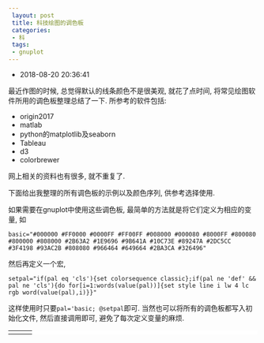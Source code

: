 ```yaml
---
 layout: post
 title: 科技绘图的调色板
 categories:
 - 科
 tags:
 - gnuplot
---
```


- 2018-08-20 20:36:41

最近作图的时候, 总觉得默认的线条颜色不是很美观, 就花了点时间, 将常见绘图软件所用的调色板整理总结了一下. 所参考的软件包括:

- origin2017
- matlab
- python的matplotlib及seaborn
- Tableau
- d3
- colorbrewer

网上相关的资料也有很多, 就不重复了.

下面给出我整理的所有调色板的示例以及颜色序列, 供参考选择使用.

如果需要在gnuplot中使用这些调色板, 最简单的方法就是将它们定义为相应的变量, 如

`basic="#000000 #FF0000 #0000FF #FF00FF #008000 #000080 #8000FF #800080 #800000 #808000 #2B63A2 #1E9696 #9B641A #10C73E #89247A #2DC5CC #3F4198 #93AC2B #808080 #966464 #649664 #2BA3CA #326496"`

然后再定义一个宏,

`setpal="if(pal eq 'cls'){set colorsequence classic};if(pal ne 'def' && pal ne 'cls'){do for[i=1:words(value(pal))]{set style line i lw 4 lc rgb word(value(pal),i)}}"`

这样使用时只要`pal='basic; @setpal`即可. 当然也可以将所有的调色板都写入初始化文件, 然后直接调用即可, 避免了每次定义变量的麻烦.

<script src="https://cdnjs.cloudflare.com/ajax/libs/Chart.js/2.7.2/Chart.min.js"></script>

<style>
table tr:nth-child(2n) { background-color: #FFF; }
</style>

<table style='background-color:#FFF'><tr>
<td><canvas id="myChart" width="400" height="600"></canvas></td>
<td id='cmq'></td>
<td id='cms'></td>
</tr></table>

<table id='tab' style='background-color:#FFF'></table>

<script>

var $=function(id){return document.getElementById(id)}

var cm=[]
cm['basic']="#000000 #FF0000 #0000FF #FF00FF #008000 #000080 #8000FF #800080 #800000 #808000 #2B63A2 #1E9696 #9B641A #10C73E #89247A #2DC5CC #3F4198 #93AC2B #808080 #966464 #649664 #2BA3CA #326496"
cm['candy']="#EF0000 #336699 #FEC211 #3BC371 #666699 #999999 #FF6666 #6699CC #CC6600 #009999 #6B67BC #99867A #CC3333 #669999 #CC9900"
cm['candy_dark']="#A20000 #224568 #868901 #27834B #454567 #676767 #F20000 #33679B #8A4500 #006868 #403C88 #695950 #8A2222 #456767 #8A6800"
cm['rainbow']="#FF0000 #FF6600 #FFEE00 #00FF00 #007DFF #4400FF #9900FF"
cm['rainbow_dark']="#AC0000 #AC4500 #AC9F00 #00AC00 #0056AC #3000AC #6700AC"
cm['modedrate1']="#7FC97F #BEAED4 #FDC086 #FFFF99 #386CB0 #F0027F #BF5B17 #666666"
cm['modedrate1_dark']="#429B42 #7D5CA9 #FB7C0B #FFFF15 #264877 #A30156 #813D10 #454545"
cm['modedrate2']="#A6CEE3 #1F78B4 #82DF8A #33A02C #FB9A99 #E31A1C #FDBF6F #FF7F00 #CAB2D6 #6A3D9A #FFFF99 #815928"
cm['modedrate2_dark']="#4497C4 #155179 #77C034 #226C1E #F71A1A #991111 #F18C03 #AC5600 #915FA9 #482969 #FFFF15 #783C1B"
cm['modedrate3']="#FC8D62 #66C2A5 #8DA0CB #E78AC3 #A6D854 #FFD92F #E5C494 #83B3B3"
cm['modedrate3_dark']="#E84304 #398E73 #48639F #CE2B91 #76A626 #CCA800 #CD8F32 #797979"
cm['bold1']="#E41A1C #377EB8 #4DAF4A #984EA3 #FF7F00 #FFFF33 #A65628 #F781BF #999999"
cm['bold1_dark']="#991111 #25557C #347632 #67356F #AC5600 #CECE00 #703A1B #EE0F84 #676767"
cm['bold2']="#1B9E77 #D95F02 #7570B3 #E7298A #66A61E #E6AB02 #A6761D #666666"
cm['bold2_dark']="#126B51 #923F01 #484480 #A7125C #447014 #9C7601 #6F4F13 #454545"
cm['paired1']="#97D7F2 #07AEE3 #EAA5C2 #DC4959 #83D49D #35B257 #EDC194 #F09137 #8DBEDC #626FB3 #F6EDAA #F9E753"
cm['paired1_dark']="#24AAE3 #047499 #013A7A #A6202E #73AD4B #23783A #DB832B #B85F0E #6668AE #3D467C #E9D130 #DAC507"
cm['rainbowiso']="#D70E0E #A35C05 #868600 #009251 #3F5DE4 #7C2DDE #8700B7"
cm['rainbowiso_dark']="#F34B4B #F99924 #FFFF0D #13FF95 #758AEC #A46CE8 #FF28FF"
cm['color4line']="#515151 #F14040 #1A6FDF #37AD6B #B177DE #CC9900 #00CBCC #7D4E4E #8E8E00 #FB6501 #6699CC #6FB802"
cm['color4line_dark']="#363636 #C00E0E #114A97 #257448 #7D2DB9 #8A6800 #008A8A #543434 #5E5E00 #A74301 #33679B #4B7C01"
cm['color_blindsafe']="#000000 #999999 #E69F00 #56B4E9 #009E73 #F0E442 #0072B2 #D55E00 #CC79A7"
cm['matlab_7']="#0072bd #d95319 #edb120 #7e2f8e #77ac30 #4dbeee #a2142f"
cm['parula_9']="#352a87 #0f5cdd #1481d6 #06a4ca #2eb7a4 #87bf77 #d1bb59 #fec832 #f9fb0e"
cm['viridis_9']="#440154 #472c7a #3b518b #2c718e #21908d #27ad81 #5cc863 #aadc32 #fde725"
cm['vega_10']="#1f77b4 #ff7f0e #2ca02c #d62728 #9467bd #8c564b #e377c2 #7f7f7f #bcbd22 #17becf"
cm['vega_20']="#1f77b4 #aec7e8 #ff7f0e #ffbb78 #2ca02c #98df8a #d62728 #ff9896 #9467bd #c5b0d5 #8c564b #c49c94 #e377c2 #f7b6d2 #7f7f7f #c7c7c7 #bcbd22 #dbdb8d #17becf #9edae5"
cm['medium_10']="#729ece #ff9e4a #67bf5c #ed665d #ad8bc9 #a8786e #ed97ca #a2a2a2 #cdcc5d #6dccda"
cm['tableau']="#5E9CC6 #FF7400 #00A13B #EF0028 #9E63B5 #985247 #F66EB8 #7F7C77 #C2BD2C"
cm['medium_old']="#609DCA #FF9641 #38C25D #FF5B4E #B887C3 #B67365 #FE90C2 #A4A59B #D2CC5A"
cm['seaborn']="#4C72B0 #55A868 #C44E52 #8172B2 #CCB974 #64B5CD"
cm['d3']="#5E9CC6 #FF7D0B #2CA02C #D62728 #9467BD #8C564B"
cm['trafficlight_9']="#b10318 #dba13a #309343 #d82526 #ffc156 #69b764 #f26c64 #ffdd71 #9fcd99"
cm['bluered_6']="#2c69b0 #f02720 #ac613c #6ba3d6 #ea6b73 #e9c39b"
cm['bluered_12']="#2c69b0 #b5c8e2 #f02720 #ffb6b0 #ac613c #e9c39b #6ba3d6 #b5dffd #ac8763 #ddc9b4 #bd0a36 #f4737a"
cm['moreland_8']="#3b4cc0 #688aef #99baff #c9d8ef #edd1c2 #f7a789 #e36a53 #b40426"
cm['accent']="#7fc97f #beaed4 #fdc086 #ffff99 #386cb0 #f0027f #bf5b17 #666666"
cm['dark2']="#1b9e77 #d95f02 #7570b3 #e7298a #66a61e #e6ab02 #a6761d #666666"
cm['paired']="#a6cee3 #1f78b4 #b2df8a #33a02c #fb9a99 #e31a1c #fdbf6f #ff7f00 #cab2d6 #6a3d9a #ffff99 #b15928"
cm['set1']="#e41a1c #377eb8 #4daf4a #984ea3 #ff7f00 #ffff33 #a65628 #f781bf #999999"
cm['pastel1']="#fbb4ae #b3cde3 #ccebc5 #decbe4 #fed9a6 #ffffcc #e5d8bd #fddaec #f2f2f2"
cm['pastel2']="#b3e2cd #fdcdac #cbd5e8 #f4cae4 #e6f5c9 #fff2ae #f1e2cc #cccccc"
cm['set2']="#66c2a5 #fc8d62 #8da0cb #e78ac3 #a6d854 #ffd92f #e5c494 #b3b3b3"
cm['set3_5']="#FF6C91 #BC9D00 #00BB57 #00B8E5 #CD79FF"
cm['set3_12']="#8dd3c7 #ffffb3 #bebada #fb8072 #80b1d3 #fdb462 #b3de69 #fccde5 #d9d9d9 #bc80bd #ccebc5 #ffed6f"

cm['blues_3']="#deebf7 #9ecae1 #3182bd"
cm['blues_4']="#eff3ff #bdd7e7 #6baed6 #2171b5"
cm['blues_5']="#eff3ff #bdd7e7 #6baed6 #3182bd #08519c"
cm['blues_6']="#eff3ff #c6dbef #9ecae1 #6baed6 #3182bd #08519c"
cm['blues_7']="#eff3ff #c6dbef #9ecae1 #6baed6 #4292c6 #2171b5 #084594"
cm['blues_8']="#f7fbff #deebf7 #c6dbef #9ecae1 #6baed6 #4292c6 #2171b5 #084594"
cm['blues_9']="#f7fbff #deebf7 #c6dbef #9ecae1 #6baed6 #4292c6 #2171b5 #08519c #08306b"
cm['greens_3']="#e5f5e0 #a1d99b #31a354"
cm['greens_4']="#edf8e9 #bae4b3 #74c476 #238b45"
cm['greens_5']="#edf8e9 #bae4b3 #74c476 #31a354 #006d2c"
cm['greens_6']="#edf8e9 #c7e9c0 #a1d99b #74c476 #31a354 #006d2c"
cm['greens_7']="#edf8e9 #c7e9c0 #a1d99b #74c476 #41ab5d #238b45 #005a32"
cm['greens_8']="#f7fcf5 #e5f5e0 #c7e9c0 #a1d99b #74c476 #41ab5d #238b45 #005a32"
cm['greens_9']="#f7fcf5 #e5f5e0 #c7e9c0 #a1d99b #74c476 #41ab5d #238b45 #006d2c #00441b"
cm['greys_3']="#f0f0f0 #bdbdbd #636363"
cm['greys_4']="#f7f7f7 #cccccc #969696 #525252"
cm['greys_5']="#f7f7f7 #cccccc #969696 #636363 #252525"
cm['greys_6']="#f7f7f7 #d9d9d9 #bdbdbd #969696 #636363 #252525"
cm['greys_7']="#f7f7f7 #d9d9d9 #bdbdbd #969696 #737373 #525252 #252525"
cm['greys_8']="#ffffff #f0f0f0 #d9d9d9 #bdbdbd #969696 #737373 #525252 #252525"
cm['greys_9']="#ffffff #f0f0f0 #d9d9d9 #bdbdbd #969696 #737373 #525252 #252525 #000000"
cm['oranges_3']="#fee6ce #fdae6b #e6550d"
cm['oranges_4']="#feedde #fdbe85 #fd8d3c #d94701"
cm['oranges_5']="#feedde #fdbe85 #fd8d3c #e6550d #a63603"
cm['oranges_6']="#feedde #fdd0a2 #fdae6b #fd8d3c #e6550d #a63603"
cm['oranges_7']="#feedde #fdd0a2 #fdae6b #fd8d3c #f16913 #d94801 #8c2d04"
cm['oranges_8']="#fff5eb #fee6ce #fdd0a2 #fdae6b #fd8d3c #f16913 #d94801 #8c2d04"
cm['oranges_9']="#fff5eb #fee6ce #fdd0a2 #fdae6b #fd8d3c #f16913 #d94801 #a63603 #7f2704"
cm['purples_3']="#efedf5 #bcbddc #756bb1"
cm['purples_4']="#f2f0f7 #cbc9e2 #9e9ac8 #6a51a3"
cm['purples_5']="#f2f0f7 #cbc9e2 #9e9ac8 #756bb1 #54278f"
cm['purples_6']="#f2f0f7 #dadaeb #bcbddc #9e9ac8 #756bb1 #54278f"
cm['purples_7']="#f2f0f7 #dadaeb #bcbddc #9e9ac8 #807dba #6a51a3 #4a1486"
cm['purples_8']="#fcfbfd #efedf5 #dadaeb #bcbddc #9e9ac8 #807dba #6a51a3 #4a1486"
cm['purples_9']="#fcfbfd #efedf5 #dadaeb #bcbddc #9e9ac8 #807dba #6a51a3 #54278f #3f007d"
cm['reds_3']="#fee0d2 #fc9272 #de2d26"
cm['reds_4']="#fee5d9 #fcae91 #fb6a4a #cb181d"
cm['reds_5']="#fee5d9 #fcae91 #fb6a4a #de2d26 #a50f15"
cm['reds_6']="#fee5d9 #fcbba1 #fc9272 #fb6a4a #de2d26 #a50f15"
cm['reds_7']="#fee5d9 #fcbba1 #fc9272 #fb6a4a #ef3b2c #cb181d #99000d"
cm['reds_8']="#fff5f0 #fee0d2 #fcbba1 #fc9272 #fb6a4a #ef3b2c #cb181d #99000d"
cm['reds_9']="#fff5f0 #fee0d2 #fcbba1 #fc9272 #fb6a4a #ef3b2c #cb181d #a50f15 #67000d"
cm['bugn_3']="#e5f5f9 #99d8c9 #2ca25f"
cm['bugn_4']="#edf8fb #b2e2e2 #66c2a4 #238b45"
cm['bugn_5']="#edf8fb #b2e2e2 #66c2a4 #2ca25f #006d2c"
cm['bugn_6']="#edf8fb #ccece6 #99d8c9 #66c2a4 #2ca25f #006d2c"
cm['bugn_7']="#edf8fb #ccece6 #99d8c9 #66c2a4 #41ae76 #238b45 #005824"
cm['bugn_8']="#f7fcfd #e5f5f9 #ccece6 #99d8c9 #66c2a4 #41ae76 #238b45 #005824"
cm['bugn_9']="#f7fcfd #e5f5f9 #ccece6 #99d8c9 #66c2a4 #41ae76 #238b45 #006d2c #00441b"
cm['bupu_3']="#e0ecf4 #9ebcda #8856a7"
cm['bupu_4']="#edf8fb #b3cde3 #8c96c6 #88419d"
cm['bupu_5']="#edf8fb #b3cde3 #8c96c6 #8856a7 #810f7c"
cm['bupu_6']="#edf8fb #bfd3e6 #9ebcda #8c96c6 #8856a7 #810f7c"
cm['bupu_7']="#edf8fb #bfd3e6 #9ebcda #8c96c6 #8c6bb1 #88419d #6e016b"
cm['bupu_8']="#f7fcfd #e0ecf4 #bfd3e6 #9ebcda #8c96c6 #8c6bb1 #88419d #6e016b"
cm['bupu_9']="#f7fcfd #e0ecf4 #bfd3e6 #9ebcda #8c96c6 #8c6bb1 #88419d #810f7c #4d004b"
cm['gnbu_3']="#e0f3db #a8ddb5 #43a2ca"
cm['gnbu_4']="#f0f9e8 #bae4bc #7bccc4 #2b8cbe"
cm['gnbu_5']="#f0f9e8 #bae4bc #7bccc4 #43a2ca #0868ac"
cm['gnbu_6']="#f0f9e8 #ccebc5 #a8ddb5 #7bccc4 #43a2ca #0868ac"
cm['gnbu_7']="#f0f9e8 #ccebc5 #a8ddb5 #7bccc4 #4eb3d3 #2b8cbe #08589e"
cm['gnbu_8']="#f7fcf0 #e0f3db #ccebc5 #a8ddb5 #7bccc4 #4eb3d3 #2b8cbe #08589e"
cm['gnbu_9']="#f7fcf0 #e0f3db #ccebc5 #a8ddb5 #7bccc4 #4eb3d3 #2b8cbe #0868ac #084081"
cm['orrd_3']="#fee8c8 #fdbb84 #e34a33"
cm['orrd_4']="#fef0d9 #fdcc8a #fc8d59 #d7301f"
cm['orrd_5']="#fef0d9 #fdcc8a #fc8d59 #e34a33 #b30000"
cm['orrd_6']="#fef0d9 #fdd49e #fdbb84 #fc8d59 #e34a33 #b30000"
cm['orrd_7']="#fef0d9 #fdd49e #fdbb84 #fc8d59 #ef6548 #d7301f #990000"
cm['orrd_8']="#fff7ec #fee8c8 #fdd49e #fdbb84 #fc8d59 #ef6548 #d7301f #990000"
cm['orrd_9']="#fff7ec #fee8c8 #fdd49e #fdbb84 #fc8d59 #ef6548 #d7301f #b30000 #7f0000"
cm['pubu_3']="#ece7f2 #a6bddb #2b8cbe"
cm['pubu_4']="#f1eef6 #bdc9e1 #74a9cf #0570b0"
cm['pubu_5']="#f1eef6 #bdc9e1 #74a9cf #2b8cbe #045a8d"
cm['pubu_6']="#f1eef6 #d0d1e6 #a6bddb #74a9cf #2b8cbe #045a8d"
cm['pubu_7']="#f1eef6 #d0d1e6 #a6bddb #74a9cf #3690c0 #0570b0 #034e7b"
cm['pubu_8']="#fff7fb #ece7f2 #d0d1e6 #a6bddb #74a9cf #3690c0 #0570b0 #034e7b"
cm['pubu_9']="#fff7fb #ece7f2 #d0d1e6 #a6bddb #74a9cf #3690c0 #0570b0 #045a8d #023858"
cm['purd_3']="#e7e1ef #c994c7 #dd1c77"
cm['purd_4']="#f1eef6 #d7b5d8 #df65b0 #ce1256"
cm['purd_5']="#f1eef6 #d7b5d8 #df65b0 #dd1c77 #980043"
cm['purd_6']="#f1eef6 #d4b9da #c994c7 #df65b0 #dd1c77 #980043"
cm['purd_7']="#f1eef6 #d4b9da #c994c7 #df65b0 #e7298a #ce1256 #91003f"
cm['purd_8']="#f7f4f9 #e7e1ef #d4b9da #c994c7 #df65b0 #e7298a #ce1256 #91003f"
cm['purd_9']="#f7f4f9 #e7e1ef #d4b9da #c994c7 #df65b0 #e7298a #ce1256 #980043 #67001f"
cm['rdpu_3']="#fde0dd #fa9fb5 #c51b8a"
cm['rdpu_4']="#feebe2 #fbb4b9 #f768a1 #ae017e"
cm['rdpu_5']="#feebe2 #fbb4b9 #f768a1 #c51b8a #7a0177"
cm['rdpu_6']="#feebe2 #fcc5c0 #fa9fb5 #f768a1 #c51b8a #7a0177"
cm['rdpu_7']="#feebe2 #fcc5c0 #fa9fb5 #f768a1 #dd3497 #ae017e #7a0177"
cm['rdpu_8']="#fff7f3 #fde0dd #fcc5c0 #fa9fb5 #f768a1 #dd3497 #ae017e #7a0177"
cm['rdpu_9']="#fff7f3 #fde0dd #fcc5c0 #fa9fb5 #f768a1 #dd3497 #ae017e #7a0177 #49006a"
cm['ylgn_3']="#f7fcb9 #addd8e #31a354"
cm['ylgn_4']="#ffffcc #c2e699 #78c679 #238443"
cm['ylgn_5']="#ffffcc #c2e699 #78c679 #31a354 #006837"
cm['ylgn_6']="#ffffcc #d9f0a3 #addd8e #78c679 #31a354 #006837"
cm['ylgn_7']="#ffffcc #d9f0a3 #addd8e #78c679 #41ab5d #238443 #005a32"
cm['ylgn_8']="#ffffe5 #f7fcb9 #d9f0a3 #addd8e #78c679 #41ab5d #238443 #005a32"
cm['ylgn_9']="#ffffe5 #f7fcb9 #d9f0a3 #addd8e #78c679 #41ab5d #238443 #006837 #004529"
cm['pubugn_3']="#ece2f0 #a6bddb #1c9099"
cm['pubugn_4']="#f6eff7 #bdc9e1 #67a9cf #02818a"
cm['pubugn_5']="#f6eff7 #bdc9e1 #67a9cf #1c9099 #016c59"
cm['pubugn_6']="#f6eff7 #d0d1e6 #a6bddb #67a9cf #1c9099 #016c59"
cm['pubugn_7']="#f6eff7 #d0d1e6 #a6bddb #67a9cf #3690c0 #02818a #016450"
cm['pubugn_8']="#fff7fb #ece2f0 #d0d1e6 #a6bddb #67a9cf #3690c0 #02818a #016450"
cm['pubugn_9']="#fff7fb #ece2f0 #d0d1e6 #a6bddb #67a9cf #3690c0 #02818a #016c59 #014636"
cm['ylgnbu_3']="#edf8b1 #7fcdbb #2c7fb8"
cm['ylgnbu_4']="#ffffcc #a1dab4 #41b6c4 #225ea8"
cm['ylgnbu_5']="#ffffcc #a1dab4 #41b6c4 #2c7fb8 #253494"
cm['ylgnbu_6']="#ffffcc #c7e9b4 #7fcdbb #41b6c4 #2c7fb8 #253494"
cm['ylgnbu_7']="#ffffcc #c7e9b4 #7fcdbb #41b6c4 #1d91c0 #225ea8 #0c2c84"
cm['ylgnbu_8']="#ffffd9 #edf8b1 #c7e9b4 #7fcdbb #41b6c4 #1d91c0 #225ea8 #0c2c84"
cm['ylgnbu_9']="#ffffd9 #edf8b1 #c7e9b4 #7fcdbb #41b6c4 #1d91c0 #225ea8 #253494 #081d58"
cm['ylorbr_3']="#fff7bc #fec44f #d95f0e"
cm['ylorbr_4']="#ffffd4 #fed98e #fe9929 #cc4c02"
cm['ylorbr_5']="#ffffd4 #fed98e #fe9929 #d95f0e #993404"
cm['ylorbr_6']="#ffffd4 #fee391 #fec44f #fe9929 #d95f0e #993404"
cm['ylorbr_7']="#ffffd4 #fee391 #fec44f #fe9929 #ec7014 #cc4c02 #8c2d04"
cm['ylorbr_8']="#ffffe5 #fff7bc #fee391 #fec44f #fe9929 #ec7014 #cc4c02 #8c2d04"
cm['ylorbr_9']="#ffffe5 #fff7bc #fee391 #fec44f #fe9929 #ec7014 #cc4c02 #993404 #662506"
cm['ylorrd_3']="#ffeda0 #feb24c #f03b20"
cm['ylorrd_4']="#ffffb2 #fecc5c #fd8d3c #e31a1c"
cm['ylorrd_5']="#ffffb2 #fecc5c #fd8d3c #f03b20 #bd0026"
cm['ylorrd_6']="#ffffb2 #fed976 #feb24c #fd8d3c #f03b20 #bd0026"
cm['ylorrd_7']="#ffffb2 #fed976 #feb24c #fd8d3c #fc4e2a #e31a1c #b10026"
cm['ylorrd_8']="#ffffcc #ffeda0 #fed976 #feb24c #fd8d3c #fc4e2a #e31a1c #b10026"
cm['ylorrd_9']="#ffffcc #ffeda0 #fed976 #feb24c #fd8d3c #fc4e2a #e31a1c #bd0026 #800026"
cm['brbg_3']="#d8b365 #f5f5f5 #5ab4ac"
cm['brbg_4']="#a6611a #dfc27d #80cdc1 #018571"
cm['brbg_5']="#a6611a #dfc27d #f5f5f5 #80cdc1 #018571"
cm['brbg_6']="#8c510a #d8b365 #f6e8c3 #c7eae5 #5ab4ac #01665e"
cm['brbg_7']="#8c510a #d8b365 #f6e8c3 #f5f5f5 #c7eae5 #5ab4ac #01665e"
cm['brbg_8']="#8c510a #bf812d #dfc27d #f6e8c3 #c7eae5 #80cdc1 #35978f #01665e"
cm['brbg_9']="#8c510a #bf812d #dfc27d #f6e8c3 #f5f5f5 #c7eae5 #80cdc1 #35978f #01665e"
cm['brbg_10']="#543005 #8c510a #bf812d #dfc27d #f6e8c3 #c7eae5 #80cdc1 #35978f #01665e #003c30"
cm['brbg_11']="#543005 #8c510a #bf812d #dfc27d #f6e8c3 #f5f5f5 #c7eae5 #80cdc1 #35978f #01665e #003c30"
cm['piyg_3']="#e9a3c9 #f7f7f7 #a1d76a"
cm['piyg_4']="#d01c8b #f1b6da #b8e186 #4dac26"
cm['piyg_5']="#d01c8b #f1b6da #f7f7f7 #b8e186 #4dac26"
cm['piyg_6']="#c51b7d #e9a3c9 #fde0ef #e6f5d0 #a1d76a #4d9221"
cm['piyg_7']="#c51b7d #e9a3c9 #fde0ef #f7f7f7 #e6f5d0 #a1d76a #4d9221"
cm['piyg_8']="#c51b7d #de77ae #f1b6da #fde0ef #e6f5d0 #b8e186 #7fbc41 #4d9221"
cm['piyg_9']="#c51b7d #de77ae #f1b6da #fde0ef #f7f7f7 #e6f5d0 #b8e186 #7fbc41 #4d9221"
cm['piyg_10']="#8e0152 #c51b7d #de77ae #f1b6da #fde0ef #e6f5d0 #b8e186 #7fbc41 #4d9221 #276419"
cm['piyg_11']="#8e0152 #c51b7d #de77ae #f1b6da #fde0ef #f7f7f7 #e6f5d0 #b8e186 #7fbc41 #4d9221 #276419"
cm['prgn_3']="#af8dc3 #f7f7f7 #7fbf7b"
cm['prgn_4']="#7b3294 #c2a5cf #a6dba0 #008837"
cm['prgn_5']="#7b3294 #c2a5cf #f7f7f7 #a6dba0 #008837"
cm['prgn_6']="#762a83 #af8dc3 #e7d4e8 #d9f0d3 #7fbf7b #1b7837"
cm['prgn_7']="#762a83 #af8dc3 #e7d4e8 #f7f7f7 #d9f0d3 #7fbf7b #1b7837"
cm['prgn_8']="#762a83 #9970ab #c2a5cf #e7d4e8 #d9f0d3 #a6dba0 #5aae61 #1b7837"
cm['prgn_9']="#762a83 #9970ab #c2a5cf #e7d4e8 #f7f7f7 #d9f0d3 #a6dba0 #5aae61 #1b7837"
cm['prgn_10']="#40004b #762a83 #9970ab #c2a5cf #e7d4e8 #d9f0d3 #a6dba0 #5aae61 #1b7837 #00441b"
cm['prgn_11']="#40004b #762a83 #9970ab #c2a5cf #e7d4e8 #f7f7f7 #d9f0d3 #a6dba0 #5aae61 #1b7837 #00441b"
cm['puor_3']="#f1a340 #f7f7f7 #998ec3"
cm['puor_4']="#e66101 #fdb863 #b2abd2 #5e3c99"
cm['puor_5']="#e66101 #fdb863 #f7f7f7 #b2abd2 #5e3c99"
cm['puor_6']="#b35806 #f1a340 #fee0b6 #d8daeb #998ec3 #542788"
cm['puor_7']="#b35806 #f1a340 #fee0b6 #f7f7f7 #d8daeb #998ec3 #542788"
cm['puor_8']="#b35806 #e08214 #fdb863 #fee0b6 #d8daeb #b2abd2 #8073ac #542788"
cm['puor_9']="#b35806 #e08214 #fdb863 #fee0b6 #f7f7f7 #d8daeb #b2abd2 #8073ac #542788"
cm['puor_10']="#7f3b08 #b35806 #e08214 #fdb863 #fee0b6 #d8daeb #b2abd2 #8073ac #542788 #2d004b"
cm['puor_11']="#7f3b08 #b35806 #e08214 #fdb863 #fee0b6 #f7f7f7 #d8daeb #b2abd2 #8073ac #542788 #2d004b"
cm['rdgy_3']="#ef8a62 #ffffff #999999"
cm['rdgy_4']="#ca0020 #f4a582 #bababa #404040"
cm['rdgy_5']="#ca0020 #f4a582 #ffffff #bababa #404040"
cm['rdgy_6']="#b2182b #ef8a62 #fddbc7 #e0e0e0 #999999 #4d4d4d"
cm['rdgy_7']="#b2182b #ef8a62 #fddbc7 #ffffff #e0e0e0 #999999 #4d4d4d"
cm['rdgy_8']="#b2182b #d6604d #f4a582 #fddbc7 #e0e0e0 #bababa #878787 #4d4d4d"
cm['rdgy_9']="#b2182b #d6604d #f4a582 #fddbc7 #ffffff #e0e0e0 #bababa #878787 #4d4d4d"
cm['rdgy_10']="#67001f #b2182b #d6604d #f4a582 #fddbc7 #e0e0e0 #bababa #878787 #4d4d4d #1a1a1a"
cm['rdgy_11']="#67001f #b2182b #d6604d #f4a582 #fddbc7 #ffffff #e0e0e0 #bababa #878787 #4d4d4d #1a1a1a"
cm['rdbu_3']="#ef8a62 #f7f7f7 #67a9cf"
cm['rdbu_4']="#ca0020 #f4a582 #92c5de #0571b0"
cm['rdbu_5']="#ca0020 #f4a582 #f7f7f7 #92c5de #0571b0"
cm['rdbu_6']="#b2182b #ef8a62 #fddbc7 #d1e5f0 #67a9cf #2166ac"
cm['rdbu_7']="#b2182b #ef8a62 #fddbc7 #f7f7f7 #d1e5f0 #67a9cf #2166ac"
cm['rdbu_8']="#b2182b #d6604d #f4a582 #fddbc7 #d1e5f0 #92c5de #4393c3 #2166ac"
cm['rdbu_9']="#b2182b #d6604d #f4a582 #fddbc7 #f7f7f7 #d1e5f0 #92c5de #4393c3 #2166ac"
cm['rdbu_10']="#67001f #b2182b #d6604d #f4a582 #fddbc7 #d1e5f0 #92c5de #4393c3 #2166ac #053061"
cm['rdbu_11']="#67001f #b2182b #d6604d #f4a582 #fddbc7 #f7f7f7 #d1e5f0 #92c5de #4393c3 #2166ac #053061"
cm['rdylgn_3']="#fc8d59 #ffffbf #91cf60"
cm['rdylgn_4']="#d7191c #fdae61 #a6d96a #1a9641"
cm['rdylgn_5']="#d7191c #fdae61 #ffffbf #a6d96a #1a9641"
cm['rdylgn_6']="#d73027 #fc8d59 #fee08b #d9ef8b #91cf60 #1a9850"
cm['rdylgn_7']="#d73027 #fc8d59 #fee08b #ffffbf #d9ef8b #91cf60 #1a9850"
cm['rdylgn_8']="#d73027 #f46d43 #fdae61 #fee08b #d9ef8b #a6d96a #66bd63 #1a9850"
cm['rdylgn_9']="#d73027 #f46d43 #fdae61 #fee08b #ffffbf #d9ef8b #a6d96a #66bd63 #1a9850"
cm['rdylgn_10']="#a50026 #d73027 #f46d43 #fdae61 #fee08b #d9ef8b #a6d96a #66bd63 #1a9850 #006837"
cm['rdylgn_11']="#a50026 #d73027 #f46d43 #fdae61 #fee08b #ffffbf #d9ef8b #a6d96a #66bd63 #1a9850 #006837"
cm['rdylbu_3']="#fc8d59 #ffffbf #91bfdb"
cm['rdylbu_4']="#d7191c #fdae61 #abd9e9 #2c7bb6"
cm['rdylbu_5']="#d7191c #fdae61 #ffffbf #abd9e9 #2c7bb6"
cm['rdylbu_6']="#d73027 #fc8d59 #fee090 #e0f3f8 #91bfdb #4575b4"
cm['rdylbu_7']="#d73027 #fc8d59 #fee090 #ffffbf #e0f3f8 #91bfdb #4575b4"
cm['rdylbu_8']="#d73027 #f46d43 #fdae61 #fee090 #e0f3f8 #abd9e9 #74add1 #4575b4"
cm['rdylbu_9']="#d73027 #f46d43 #fdae61 #fee090 #ffffbf #e0f3f8 #abd9e9 #74add1 #4575b4"
cm['rdylbu_10']="#a50026 #d73027 #f46d43 #fdae61 #fee090 #e0f3f8 #abd9e9 #74add1 #4575b4 #313695"
cm['rdylbu_11']="#a50026 #d73027 #f46d43 #fdae61 #fee090 #ffffbf #e0f3f8 #abd9e9 #74add1 #4575b4 #313695"
cm['spectral_3']="#fc8d59 #ffffbf #99d594"
cm['spectral_4']="#d7191c #fdae61 #abdda4 #2b83ba"
cm['spectral_5']="#d7191c #fdae61 #ffffbf #abdda4 #2b83ba"
cm['spectral_6']="#d53e4f #fc8d59 #fee08b #e6f598 #99d594 #3288bd"
cm['spectral_7']="#d53e4f #fc8d59 #fee08b #ffffbf #e6f598 #99d594 #3288bd"
cm['spectral_8']="#d53e4f #f46d43 #fdae61 #fee08b #e6f598 #abdda4 #66c2a5 #3288bd"
cm['spectral_9']="#d53e4f #f46d43 #fdae61 #fee08b #ffffbf #e6f598 #abdda4 #66c2a5 #3288bd"
cm['spectral_10']="#9e0142 #d53e4f #f46d43 #fdae61 #fee08b #e6f598 #abdda4 #66c2a5 #3288bd #5e4fa2"
cm['spectral_11']="#9e0142 #d53e4f #f46d43 #fdae61 #fee08b #ffffbf #e6f598 #abdda4 #66c2a5 #3288bd #5e4fa2"

txt=''; tot=0; ncmq=46
for(map in cm) {
	txt += '<tr><td>'+map+'</td>'
	color=cm[map].split(/\s+/)
	for(i=0, n=color.length; i<n; i++)
		txt +='<td style="width:2em;background-color:'+color[i]+'"></td>'
	txt+= '</tr>'

	tot++
	id = (tot<ncmq) ? 'cmq' : 'cms'
	name=map; idx=name.replace(/.+_/,"")
	if(tot<ncmq && idx=='dark') name='dark'
	if(tot>ncmq && idx>3) name=idx

	input='<input type="radio" name="cm" id="'+map+'" onClick="setcm(this.id)">'+name

	if(tot<ncmq && idx=='dark' || tot>=ncmq && idx>3) $(id).innerHTML += '&nbsp;'+input
	if(tot<ncmq && idx!='dark' || tot>=ncmq && idx==3) $(id).innerHTML += '<br>'+input

}
$('tab').innerHTML=txt

var i, m=30, data=[]

for(i=0; i<m; i++) data[i]=[]

x=2; n=0
while(x<11) {
	for(i=0; i<m; i++)
		data[i][n]={x:x, y:Math.cos(x)*Math.exp(-x*i/60)}
	n++
	x += 0.1
}

//$("myChart").style.backgroundColor = '#EBEBEB';

var myChart = new Chart($("myChart").getContext('2d'), {
	type: 'line',
	options: {
		responsive: false,
		scales: {
			xAxes: [{
				type: 'linear',
				position: 'bottom'
			}]
		},
	}
})

setcm('basic')

function addData(chart, data, label, color) {
	chart.data.datasets.push({
		data: data,
		label: label,
		fill: false, //
		fillColor : "#888",
		borderColor: color,//曲线边框色,
		backgroundColor: color,//填充色
		//pointBackgroundColor: 'purple',//数据点的填充色
		//pointBorderColor: 'blue',//数据点边框颜色
		borderWidth: 4,//曲线的宽度
		//borderDash: [2, 3],
		pointBorderWidth: 4,//数据点边框的宽度
		pointRadius: 0, //数据点的大小
		pointStyle:'circle',//'cross''crossRot''dash''line''rect''rectRounded''rectRot''star''triangle'
		showLine: true, //如果为false,两数据点之间的线不会渲染
		spanGaps: true, //如果为false,NaN data会在折线上有断点
		steppedLine: false,//可选值[false, true, 'before', 'after'],为true,折线图的曲线会成直角，
	});
	chart.update();
}
function setcm(map) {
	myChart.data.datasets=[]
	color=cm[map].split(/\s+/)
	for(i=0, n=color.length; i<n; i++)
		addData(myChart, data[i], i+1, color[i]);
}
</script>
